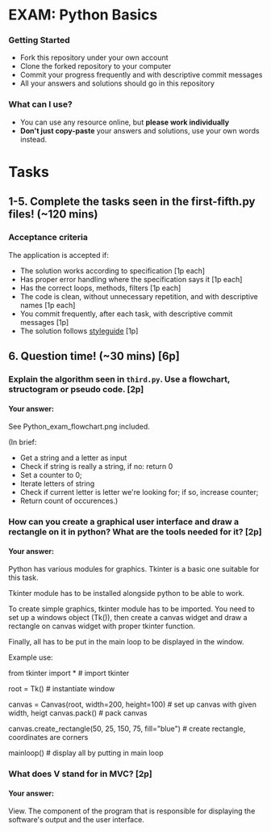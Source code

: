 # EXAM: Python Basics

### Getting Started
 - Fork this repository under your own account
 - Clone the forked repository to your computer
 - Commit your progress frequently and with descriptive commit messages
 - All your answers and solutions should go in this repository

### What can I use?
- You can use any resource online, but **please work individually**
- **Don't just copy-paste** your answers and solutions, use your own words instead.


# Tasks
## 1-5. Complete the tasks seen in the first-fifth.py files! (~120 mins)
### Acceptance criteria
The application is accepted if:
- The solution works according to specification [1p each]
- Has proper error handling where the specification says it [1p each]
- Has the correct loops, methods, filters [1p each]
- The code is clean, without unnecessary repetition, and with descriptive names [1p each]
- You commit frequently, after each task, with descriptive commit messages [1p]
- The solution follows [styleguide](https://github.com/greenfox-academy/teaching-materials/blob/master/styleguide/python.md) [1p]

## 6. Question time! (~30 mins) [6p]

### Explain the algorithm seen in `third.py`. Use a flowchart, structogram or pseudo code. [2p]
#### Your answer:

See Python_exam_flowchart.png included.

(In brief:
  - Get a string and a letter as input
  - Check if string is really a string, if no: return 0
  - Set a counter to 0;
  - Iterate letters of string
  - Check if current letter is letter we're looking for; if so, increase counter;
  - Return count of occurences.)

### How can you create a graphical user interface and draw a rectangle on it in python? What are the tools needed for it? [2p]
#### Your answer:

Python has various modules for graphics. Tkinter is a basic one suitable for this task.

Tkinter module has to be installed alongside python to be able to work.

To create simple graphics, tkinter module has to be imported. You need to set up a windows object (Tk()), then create a canvas widget and draw a rectangle on canvas widget with proper tkinter function.

Finally, all has to be put in the main loop to be displayed in the window.

Example use:

from tkinter import * # import tkinter

root = Tk() # instantiate window

canvas = Canvas(root, width=200, height=100) # set up canvas with given width, heigt
canvas.pack() # pack canvas

canvas.create_rectangle(50, 25, 150, 75, fill="blue") # create rectangle, coordinates are corners

mainloop() # display all by putting in main loop

### What does V stand for in MVC? [2p]
#### Your answer:

View. The component of the program that is responsible for displaying the software's output and the user interface.
